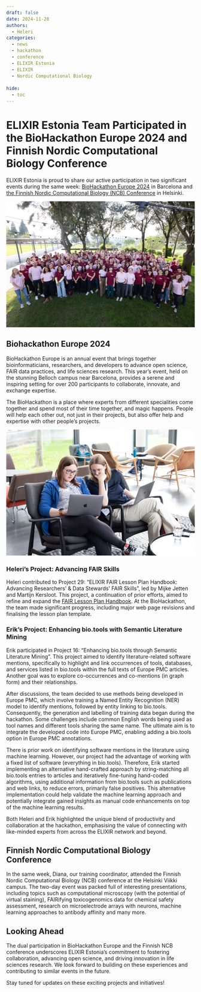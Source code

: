 ```yaml
---
draft: false
date: 2024-11-28
authors:
  - Heleri
categories:
  - news
  - hackathon
  - conference
  - ELIXIR Estonia
  - ELIXIR
  - Nordic Computational Biology

hide:
  - toc
---
```


# ELIXIR Estonia Team Participated in the BioHackathon Europe 2024 and Finnish Nordic Computational Biology Conference

ELIXIR Estonia is proud to share our active participation in two significant events during the same week: [BioHackathon Europe 2024](https://biohackathon-europe.org/) in Barcelona and [the Finnish Nordic Computational Biology (NCB) Conference](https://www.nordic-compbio.org/ncb-week) in Helsinki.

<!-- more -->

![BH24_Group photo](../../../assets/images/events/BH24_Group.jpg)

## Biohackathon Europe 2024

BioHackathon Europe is an annual event that brings together bioinformaticians, researchers, and developers to advance open science, FAIR data practices, and life sciences research. This year’s event, held on the stunning Belloch campus near Barcelona, provides a serene and inspiring setting for over 200 participants to collaborate, innovate, and exchange expertise.

The BioHackathon is a place where experts from different specialities come together and spend most of their time together, and magic happens. People will help each other out, not just in their projects, but also offer help and expertise with other people’s projects. 

![Heleri consulting people about webpage creation](../../../assets/images/events/BH24_Working.jpg)

### Heleri’s Project: Advancing FAIR Skills

Heleri contributed to Project 29: “ELIXIR FAIR Lesson Plan Handbook: Advancing Researchers’ & Data Stewards’ FAIR Skills”, led by Mijke Jetten and Martijn Kersloot. This project, a continuation of prior efforts, aimed to refine and expand the [FAIR Lesson Plan Handbook](https://elixir-europe-training.github.io/ELIXIR-TrP-FAIR-Converge/). At the BioHackathon, the team made significant progress, including major web page revisions and finalising the lesson plan template.

### Erik’s Project: Enhancing bio.tools with Semantic Literature Mining

Erik participated in Project 16: “Enhancing bio.tools through Semantic Literature Mining”. This project aimed to identify literature-related software mentions, specifically to highlight and link occurrences of tools, databases, and services listed in bio.tools within the full texts of Europe PMC articles. Another goal was to explore co-occurrences and co-mentions (in graph form) and their relationships.

After discussions, the team decided to use methods being developed in Europe PMC, which involve training a Named Entity Recognition (NER) model to identify mentions, followed by entity linking to bio.tools. Consequently, the generation and labelling of training data began during the hackathon. Some challenges include common English words being used as tool names and different tools sharing the same name. The ultimate aim is to integrate the developed code into Europe PMC, enabling adding a bio.tools option in Europe PMC annotations.

There is prior work on identifying software mentions in the literature using machine learning. However, our project had the advantage of working with a fixed list of software (everything in bio.tools). Therefore, Erik started implementing an alternative hand-crafted approach by string-matching all bio.tools entries to articles and iteratively fine-tuning hand-coded algorithms, using additional information from bio.tools such as publications and web links, to reduce errors, primarily false positives. This alternative implementation could help validate the machine learning approach and potentially integrate gained insights as manual code enhancements on top of the machine learning results.

Both Heleri and Erik highlighted the unique blend of productivity and collaboration at the hackathon, emphasising the value of connecting with like-minded experts from across the ELIXIR network and beyond. 

## Finnish Nordic Computational Biology Conference

In the same week, Diana, our training coordinator, attended the Finnish Nordic Computational Biology (NCB) conference at the Helsinki Viikki campus. The two-day event was packed full of interesting presentations, including topics such as computational microscopy (with the potential of virtual staining), FAIRifying toxicogenomics data for chemical safety assessment, research on microelectrode arrays with neurons, machine learning approaches to antibody affinity and many more. 

## Looking Ahead

The dual participation in BioHackathon Europe and the Finnish NCB conference underscores ELIXIR Estonia’s commitment to fostering collaboration, advancing open science, and driving innovation in life sciences research. We look forward to building on these experiences and contributing to similar events in the future.

Stay tuned for updates on these exciting projects and initiatives!
